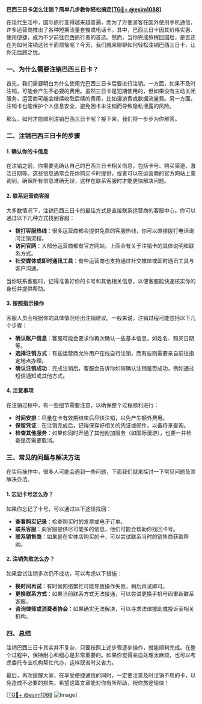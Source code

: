 **巴西三日卡怎么注销？简单几步教你轻松搞定[[TG💪+ @esim1088](https://t.me/s/esim1088)]**

在现代生活中，国际旅行变得越来越普遍，而为了方便游客在国外使用手机通信，许多运营商推出了各种短期流量套餐或电话卡。其中，巴西三日卡因其价格实惠、使用便捷，成为不少前往巴西旅行者的首选。然而，当你完成旅程回国后，是否还在为如何注销这张卡而烦恼呢？今天，我们就来聊聊如何轻松注销巴西三日卡，让你无后顾之忧。

### 一、为什么需要注销巴西三日卡？

首先，我们需要明白为什么使用完巴西三日卡后要进行注销。一方面，如果不及时注销，可能会产生不必要的费用。虽然三日卡是短期使用的，但如果没有主动关闭服务，运营商可能会继续收取后续的费用，比如漫游费或数据流量费。另一方面，注销卡也能保护个人信息安全，避免因卡未注销而导致隐私泄露的风险。

那么，如何才能顺利注销巴西三日卡呢？接下来，我们将一步步为你解答。

### 二、注销巴西三日卡的步骤

#### 1. 确认你的卡信息

在注销之前，你需要先确认自己的巴西三日卡相关信息，包括卡号、购买渠道、激活日期等。这些信息通常会在你购买卡时提供，或者可以在运营商的官方网站上查询到。确保所有信息准确无误，这样在联系客服时才能更快解决问题。

#### 2. 联系运营商客服

大多数情况下，注销巴西三日卡的最佳方式是直接联系运营商的客服中心。你可以通过以下几种方式找到客服：

- **拨打客服热线**：很多运营商都会提供免费的客服热线，你可以直接拨打电话询问注销流程。
- **访问官网**：大部分运营商都有官方网站，上面会有关于注销卡的具体说明和联系方式。
- **社交媒体或即时通讯工具**：有些运营商也支持通过社交媒体或即时通讯工具与客户沟通。

当你联系客服时，记得准备好你的卡号和其他相关信息，以便客服能快速核实你的身份并提供帮助。

#### 3. 按照指示操作

客服人员会根据你的具体情况给出注销建议。一般来说，注销过程可能包括以下几个步骤：

- **确认账户信息**：客服可能会要求你再次确认一些基本信息，如姓名、购买日期等。
- **选择注销方式**：有些运营商允许用户在线自行注销，而有些则需要亲自前往指定地点办理。
- **确认注销成功**：完成注销后，客服会告诉你如何确认注销是否成功，例如通过短信通知或其他方式。

#### 4. 注意事项

在注销过程中，有一些细节需要注意，以确保整个过程顺利进行：

- **时间安排**：尽量在卡有效期结束后尽快注销，以免产生额外费用。
- **保留凭证**：在注销完成后，记得保存好相关的凭证或邮件，以备将来查询。
- **检查其他服务**：如果你同时开通了其他附加服务（如国际漫游），也要一并检查是否需要取消。

### 三、常见的问题与解决方法

在实际操作中，很多人可能会遇到一些问题，下面我们就来探讨一下常见问题及其解决办法。

#### 1. 忘记卡号怎么办？

如果你忘记了卡号，可以通过以下途径找回：

- **查看购买记录**：检查购买时的发票或电子订单。
- **联系客服**：向客服提供尽可能多的信息，他们可能会帮助你找回卡号。
- **联系销售商**：如果是在实体店购买的卡，可以尝试联系当时的销售商获取帮助。

#### 2. 注销失败怎么办？

如果尝试注销多次仍不成功，可以考虑以下措施：

- **换时间再试**：有时候网络繁忙可能导致操作失败，稍后再试即可。
- **更换联系方式**：如果当前联系方式无法接通，可以尝试更换手机号码重新联系客服。
- **咨询律师或消费者协会**：如果确实无法解决，可以寻求法律援助或投诉至相关机构。

### 四、总结

注销巴西三日卡其实并不复杂，只要按照上述步骤逐步操作，就能顺利完成。在整个过程中，保持耐心和细心是非常重要的。如果你觉得亲自处理太麻烦，也可以考虑委托专业机构帮忙代办，这样既省时又省力。

最后，再次提醒大家，在享受便捷通信的同时，一定要注意及时注销不用的卡，以免造成不必要的损失。希望这篇文章能对你有所帮助，祝你旅途愉快！

[[TG💪+ @esim1088](https://t.me/s/esim1088) ![Image](https://i.postimg.cc/4NQfJmqS/Snipaste-2025-05-13-00-14-12.png)]
